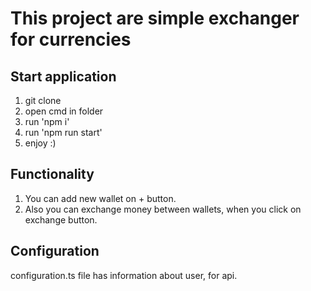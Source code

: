 # This project are simple exchanger for currencies

## Start application
1. git clone
2. open cmd in folder
3. run 'npm i'
4. run 'npm run start'
5. enjoy :)

## Functionality
1. You can add new wallet on + button.
2. Also you can exchange money between wallets, when you click on exchange button.

## Configuration

configuration.ts file has information about user, for api.

